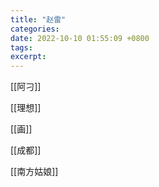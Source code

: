 ```yaml
---
title: "赵雷"
categories: 
date: 2022-10-10 01:55:09 +0800
tags: 
excerpt: 
---
```



[[阿刁]]

[[理想]]

[[画]]

[[成都]]

[[南方姑娘]]


